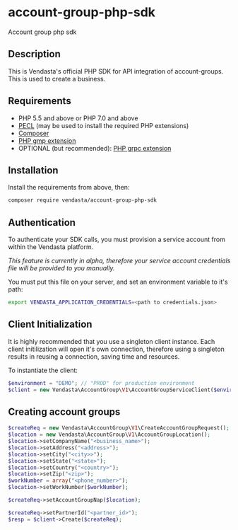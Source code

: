 # account-group-php-sdk
Account group php sdk

## Description

This is Vendasta's official PHP SDK for API integration of account-groups. This is used to create a business.

## Requirements

- PHP 5.5 and above or PHP 7.0 and above
- [PECL](https://pecl.php.net/) (may be used to install the required PHP extensions)
- [Composer](https://getcomposer.org/)
- [PHP gmp extension](http://php.net/manual/en/book.gmp.php)
- OPTIONAL (but recommended): [PHP grpc extension](https://cloud.google.com/php/grpc)

## Installation

Install the requirements from above, then:

```bash
composer require vendasta/account-group-php-sdk
```

## Authentication

To authenticate your SDK calls, you must provision a service account from within the Vendasta platform.

_This feature is currently in alpha, therefore your service account credentials file will be provided to you manually._

You must put this file on your server, and set an environment variable to it's path:

```bash
export VENDASTA_APPLICATION_CREDENTIALS=<path to credentials.json>
```

## Client Initialization

It is highly recommended that you use a singleton client instance. Each client initilization will open it's own connection, therefore using a singleton results in reusing a connection, saving time and resources.

To instantiate the client:

```php
$environment = "DEMO"; // "PROD" for production environment
$client = new Vendasta\AccountGroup\V1\AccountGroupServiceClient($environment);
```

## Creating account groups
```php
$createReq = new Vendasta\AccountGroup\V1\CreateAccountGroupRequest();
$location = new Vendasta\AccountGroup\V1\AccountGroupLocation();
$location->setCompanyName("<business_name>");
$location->setAddress("<address>");
$location->setCity("<city>>");
$location->setState("<state>");
$location->setCountry("<country>");
$location->setZip("<zip>");
$workNumber = array("<phone_number>");
$location->setWorkNumber($workNumber);

$createReq->setAccountGroupNap($location);

$createReq->setPartnerId("<partner_id>");
$resp = $client->Create($createReq);
```
